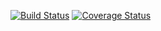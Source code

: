 [![Build Status](https://travis-ci.org/djhaines98/c4cs-f17-rpn.svg?branch=master)](https://travis-ci.org/djhaines98/c4cs-f17-rpn)
[![Coverage Status](https://coveralls.io/repos/github/djhaines98/c4cs-f17-rpn/badge.svg)](https://coveralls.io/github/djhaines98/c4cs-f17-rpn)
